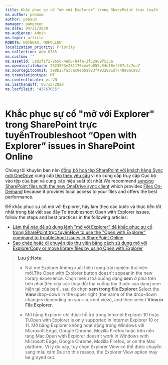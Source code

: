 ```yaml
---
title: Khắc phục sự cố "mở với Explorer" trong SharePoint trực tuyến
ms.author: pebaum
author: pebaum
manager: pamgreen
ms.date: 04/21/2020
ms.audience: Admin
ms.topic: article
ROBOTS: NOINDEX, NOFOLLOW
localization_priority: Priority
ms.collection: Adm_O365
ms.custom: ''
ms.assetid: 5ad2f1f2-9650-4eb0-b4fa-2f52a09f535a
ms.openlocfilehash: 2023593e281170cea0b055c54d18ef307c4c7ea7
ms.sourcegitcommit: a98b25fa3cac9ebba983f4932881d774880aca93
ms.translationtype: MT
ms.contentlocale: vi-VN
ms.lasthandoff: 05/13/2020
ms.locfileid: "43767055"
---
```

# <a name="troubleshoot-open-with-explorer-issues-in-sharepoint-online"></a><span data-ttu-id="0e3c2-102">Khắc phục sự cố "mở với Explorer" trong SharePoint trực tuyến</span><span class="sxs-lookup"><span data-stu-id="0e3c2-102">Troubleshoot “Open with Explorer” issues in SharePoint Online</span></span>

<span data-ttu-id="0e3c2-103">Chúng tôi khuyên bạn nên [đồng bộ hoá tệp SharePoint với khách hàng Sync mới OneDrive](https://support.office.com/article/sync-sharepoint-files-with-the-new-onedrive-sync-client-6de9ede8-5b6e-4503-80b2-6190f3354a88) cung cấp [tệp theo yêu cầu](https://support.office.com/article/learn-about-onedrive-files-on-demand-0e6860d3-d9f3-4971-b321-7092438fb38e) vì nó cung cấp truy cập Cục bộ vào tệp của bạn và cung cấp hiệu suất tốt nhất.</span><span class="sxs-lookup"><span data-stu-id="0e3c2-103">We recommend [syncing SharePoint files with the new OneDrive sync client](https://support.office.com/article/sync-sharepoint-files-with-the-new-onedrive-sync-client-6de9ede8-5b6e-4503-80b2-6190f3354a88) which provides [Files On-Demand](https://support.office.com/article/learn-about-onedrive-files-on-demand-0e6860d3-d9f3-4971-b321-7092438fb38e) because it provides local access to your files and offers the best performance.</span></span>

<span data-ttu-id="0e3c2-104">Để khắc phục sự cố mở với Explorer, hãy làm theo các bước và thực tiễn tốt nhất trong bài viết sau đây:</span><span class="sxs-lookup"><span data-stu-id="0e3c2-104">To troubleshoot Open with Explorer issues, follow the steps and best practices in the following articles:</span></span>

- [<span data-ttu-id="0e3c2-105">Làm thế nào để sử dụng lệnh "mở với Explorer" để khắc phục sự cố trong SharePoint trực tuyến</span><span class="sxs-lookup"><span data-stu-id="0e3c2-105">How to use the "Open with Explorer" command to troubleshoot issues in SharePoint Online</span></span>](https://docs.microsoft.com/sharepoint/support/lists-and-libraries/troubleshoot-issues-using-open-with-explorer)
- [<span data-ttu-id="0e3c2-106">Sao chép hoặc di chuyển tệp thư viện bằng cách sử dụng mở với Explorer</span><span class="sxs-lookup"><span data-stu-id="0e3c2-106">Copy or move library files by using Open with Explorer</span></span>](https://support.office.com/article/copy-or-move-library-files-by-using-open-with-explorer-aaee7bfb-e2a1-42ee-8fc0-bcc0754f04d2)

> <span data-ttu-id="0e3c2-107">**Lưu ý:**</span><span class="sxs-lookup"><span data-stu-id="0e3c2-107">**Note:**</span></span>
>
>- <span data-ttu-id="0e3c2-108">Nút mở Explorer không xuất hiện trong trải nghiệm thư viện mới.</span><span class="sxs-lookup"><span data-stu-id="0e3c2-108">The Open with Explorer button doesn't appear in the new library experience.</span></span> <span data-ttu-id="0e3c2-109">Chọn menu thả xuống dạng **xem** ở phía trên bên phải (tên của các thay đổi thả xuống tùy thuộc vào dạng xem hiện tại của bạn), sau đó chọn **xem trong file Explorer**.</span><span class="sxs-lookup"><span data-stu-id="0e3c2-109">Select the **View** drop-down in the upper right (the name of the drop-down changes depending on your current view), and then select **View in File Explorer**.</span></span>
>
>- <span data-ttu-id="0e3c2-110">Mở bằng Explorer chỉ được hỗ trợ trong Internet Explorer 10 hoặc 11.</span><span class="sxs-lookup"><span data-stu-id="0e3c2-110">Open with Explorer is only supported in Internet Explorer 10 or 11.</span></span> <span data-ttu-id="0e3c2-111">Mở bằng Explorer không hoạt động trong Windows với Microsoft Edge, Google Chrome, Mozilla Firefox hoặc trên nền tảng Mac.</span><span class="sxs-lookup"><span data-stu-id="0e3c2-111">Open with Explorer doesn't work in Windows with Microsoft Edge, Google Chrome, Mozilla Firefox, or on the Mac platform.</span></span> <span data-ttu-id="0e3c2-112">Vì lý do này, tùy chọn Explorer View có thể được chuyển sang màu xám.</span><span class="sxs-lookup"><span data-stu-id="0e3c2-112">Due to this reason, the Explorer View option may be grayed out.</span></span>


